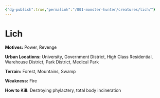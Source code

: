 ```yaml
---
{"dg-publish":true,"permalink":"/001-monster-hunter/creatures/lich/"}
---
```


# Lich

**Motives:** Power, Revenge

**Urban Locations:** University, Government District, High Class Residential, Warehouse District, Park District, Medical Park

**Terrain:** Forest, Mountains, Swamp

**Weakness:** Fire

**How to Kill:** Destroying phylactery, total body incineration
